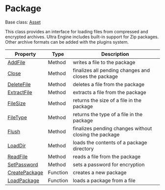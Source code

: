 # Package

Base class: [Asset](Asset.md)

This class provides an interface for loading files from compressed and encrypted archives. Ultra Engine includes built-in support for Zip packages. Other archive formats can be added with the plugins system.

| Property | Type | Description |
| - | - | - |
| [AddFile](Package_AddFile.md) | Method | writes a file to the package |
| [Close](Package_Close.md) | Method | finalizes all pending changes and closes the package |
| [DeleteFile](Package_DeleteFile.md) | Method | deletes a file from the package |
| [ExtractFile](Package_ExtractFile.md) | Method | extracts a file from the package |
| [FileSize](Package_FileSize.md) | Method | returns the size of a file in the package |
| [FileType](Package_FileType.md) | Method | returns the type of a file in the package |
| [Flush](Package_Flush.md) | Method | finalizes pending changes without closing the package |
| [LoadDir](Package_LoadDir.md) | Method | loads the contents of a package directory |
| [ReadFile](Package_ReadFile.md) | Method | reads a file from the package |
| [SetPassword](Package_SetPassword.md) | Method | sets a password for encryption |
| [CreatePackage](CreatePackage.md) | Function | creates a new package |
| [LoadPackage](LoadPackage.md) | Function | loads a package from a file |
